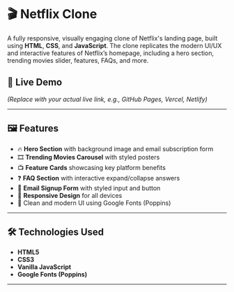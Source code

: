 # 🎬 Netflix Clone

A fully responsive, visually engaging clone of Netflix's landing page, built using **HTML**, **CSS**, and **JavaScript**. The clone replicates the modern UI/UX and interactive features of Netflix’s homepage, including a hero section, trending movies slider, features, FAQs, and more.

## 🚀 Live Demo
 
*(Replace with your actual live link, e.g., GitHub Pages, Vercel, Netlify)*

---

## 🖼️ Features

- 🔥 **Hero Section** with background image and email subscription form
- 🎞️ **Trending Movies Carousel** with styled posters
- 📺 **Feature Cards** showcasing key platform benefits
- ❓ **FAQ Section** with interactive expand/collapse answers
- 📩 **Email Signup Form** with styled input and button
- 📱 **Responsive Design** for all devices
- 🎨 Clean and modern UI using Google Fonts (Poppins)

---

## 🛠️ Technologies Used

- **HTML5**
- **CSS3**
- **Vanilla JavaScript**
- **Google Fonts (Poppins)**

---

